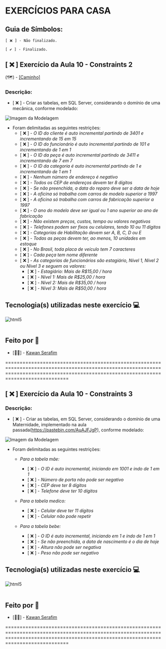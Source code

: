# **EXERCÍCIOS PARA CASA**

## Guia de Símbolos:

    [ ❌ ] - Não finalizado.

    [ ✔️ ] - Finalizado.

## [ ❌ ] Exercício da Aula 10 - Constraints 2

(🗺️) - [[Caminho]](https://github.com/KawanSerafim/Banco_De_Dados/blob/main/SQL/Casa/Aula10_Casa_Ex_Constraints2.sql)

### Descrição:

- [ ❌ ] - Criar as tabelas, em SQL Server, considerando o domínio de uma mecânica, conforme modelado:

![Imagem da Modelagem](https://github.com/KawanSerafim/Banco_De_Dados/blob/main/SQL/Casa/Imagens/Imagem%20do%20WhatsApp%20de%202024-10-15%20à(s)%2015.59.33_12ff2830.jpg)

- Foram delimitadas as seguintes restrições:
    - [ ❌ ] - *O ID do cliente é auto incremental partindo de 3401 e incrementando de 15 em 15*
    - [ ❌ ] - *O ID do funcionário é auto incremental partindo de 101 e incrementando de 1 em 1*
    - [ ❌ ] - *O ID da peça é auto incremental partindo de 3411 e incrementando de 7 em 7*
    - [ ❌ ] - *O ID da categoria é auto incremental partindo de 1 e incrementando de 1 em 1*
    - [ ❌ ] - *Nenhum número de endereço é negativo*
    - [ ❌ ] - *Todos os CEP de endereços devem ter 8 dígitos*
    - [ ❌ ] - *Se não preenchida, a data do reparo deve ser a data de hoje*
    - [ ❌ ] - *A oficina só trabalha com carros de modelo superior a 1997*
    - [ ❌ ] - *A oficina só trabalha com carros de fabricação superior a 1997*
    - [ ❌ ] - *O ano do modelo deve ser igual ou 1 ano superior ao ano de fabricação*
    - [ ❌ ] - *Não existem preços, custos, tempo ou valores negativos*
    - [ ❌ ] - *Telefones podem ser fixos ou celulares, tendo 10 ou 11 dígitos*
    - [ ❌ ] - *Categorias de Habilitação devem ser A, B, C, D ou E*
    - [ ❌ ] - *Todas as peças devem ter, ao menos, 10 unidades em estoque*
    - [ ❌ ] - *No Brasil, toda placa de veículo tem 7 caracteres*
    - [ ❌ ] - *Cada peça tem nome diferente*
    - [ ❌ ] - *As categorias de funcionários são estagiário, Nível 1, Nível 2 ou Nível 3 e seguem os valores:*
        - [ ❌ ] - *Estagiário: Mais de R$15,00 / hora*
        - [ ❌ ] - *Nível 1: Mais de R$25,00 / hora*
        - [ ❌ ] - *Nível 2: Mais de R$35,00 / hora*
        - [ ❌ ] - *Nível 3: Mais de R$50,00 / hora*

## **Tecnologia(s) utilizadas neste exercício 💻**
<div style="display: inline_block">
    <img align="center" alt="html5" src="https://img.shields.io/badge/Microsoft_SQL_Server-CC2927?style=for-the-badge&logo=microsoft-sql-server&logoColor=white" />
</div><br/>

## **Feito por 👤**

- [👨‍💻] - [Kawan Serafim](https://github.com/KawanSerafim)

========================================================================================================================================================================================

## [ ❌ ] Exercício da Aula 10 - Constraints 3

### Descrição:

- [ ❌ ] - Criar as tabelas, em SQL Server, considerando o domínio de uma Maternidade, implementado na aula passada(https://pastebin.com/AuAJFJgP), conforme modelado:

![Imagem da Modelagem](https://github.com/KawanSerafim/Banco_De_Dados/blob/main/SQL/Casa/Imagens/Imagem%20do%20WhatsApp%20de%202024-10-15%20à(s)%2015.50.28_25733604.jpg)

- Foram delimitadas as seguintes restrições:

    - *Para a tabela mãe:*

        - [ ❌ ] - *O ID é auto incremental, iniciando em 1001 e indo de 1 em 1*
        - [ ❌ ] - *Número de porta não pode ser negativo*
        - [ ❌ ] - *CEP deve ter 8 dígitos*
        - [ ❌ ] - *Telefone deve ter 10 dígitos*

    - *Para a tabela medico:*

        - [ ❌ ] - *Celular deve ter 11 dígitos*
        - [ ❌ ] - *Celular não pode repetir*

    - *Para a tabela bebe:*

        - [ ❌ ] - *O ID é auto incremental, iniciando em 1 e indo de 1 em 1*
        - [ ❌ ] - *Se não preenchida, a data de nascimento é o dia de hoje*
        - [ ❌ ] - *Altura não pode ser negativa*
        - [ ❌ ] - *Peso não pode ser negativo*

## **Tecnologia(s) utilizadas neste exercício 💻**
<div style="display: inline_block">
    <img align="center" alt="html5" src="https://img.shields.io/badge/Microsoft_SQL_Server-CC2927?style=for-the-badge&logo=microsoft-sql-server&logoColor=white" />
</div><br/>

## **Feito por 👤**

- [👨‍💻] - [Kawan Serafim](https://github.com/KawanSerafim)

========================================================================================================================================================================================
